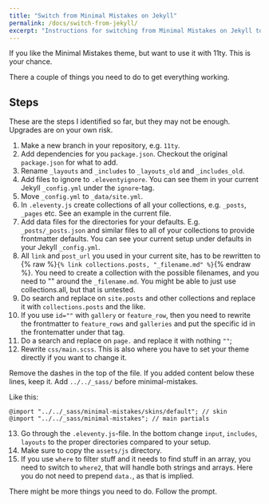 ```yaml
---
title: "Switch from Minimal Mistakes on Jekyll"
permalink: /docs/switch-from-jekyll/
excerpt: "Instructions for switching from Minimal Mistakes on Jekyll to the 11ty port."
---
```


If you like the Minimal Mistakes theme, but want to use it with 11ty. This is your chance.

There a couple of things you need to do to get everything working.

## Steps

These are the steps I identified so far, but they may not be enough. Upgrades are on your own risk.

1. Make a new branch in your repository, e.g. `11ty`.
2. Add dependencies for you `package.json`. Checkout the original `package.json` for what to add.
3. Rename `_layouts` and `_includes` to `_layouts_old` and `_includes_old`.
4. Add files to ignore to `.eleventyignore`. You can see them in your current Jekyll `_config.yml` under the `ignore`-tag.
5. Move `_config.yml` to `_data/site.yml`.
6. In `.eleventy.js` create collections of all your collections, e.g. `_posts`, `_pages` etc. See an example in the current file.
7. Add data files for the directories for your defaults. E.g. `_posts/_posts.json` and similar files to all of your collections to provide frontmatter defaults. You can see your current setup under defaults in your Jekyll `_config.yml`.
8. All `link` and `post_url` you used in your current site, has to be rewritten to {% raw %}`{% link collections.posts, "_filename.md" %}`{% endraw %}. You need to create a collection with the possible filenames, and you need to "" around the `_filename.md`. You might be able to just use collections.all, but that is untested.
9. Do search and replace on `site.posts` and other collections and replace it with `collections.posts` and the like.
10. If you use `id=""` with `gallery` or `feature_row`, then you need to rewrite the frontmatter to `feature_rows` and `galleries` and put the specific id in the frontematter under that tag.
11. Do a search and replace on `page.` and replace it with nothing `""`;
12. Rewrite `css/main.scss`. This is also where you have to set your theme directly if you want to change it.

Remove the dashes in the top of the file. If you added content below these lines, keep it. Add `../../_sass/` before minimal-mistakes.

Like this:

```
@import "../../_sass/minimal-mistakes/skins/default"; // skin
@import "../../_sass/minimal-mistakes"; // main partials
```

13. Go through the `.eleventy.js`-file. In the bottom change `input`, `includes`, `layouts` to the proper directories compared to your setup.
14. Make sure to copy the `assets/js` directory.
15. If you use `where` to filter stuff and it needs to find stuff in an array, you need to switch to `where2`, that will handle both strings and arrays. Here you do not need to prepend `data.`, as that is implied.

There might be more things you need to do. Follow the prompt.

